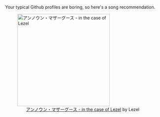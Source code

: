 Your typical Github profiles are boring, so here's a song recommendation.
<figure><img width="300" height="300" src="https://i.scdn.co/image/ab67616d0000b2730767e03fc8d08de2b539cca3" alt="アンノウン・マザーグース - in the case of Lezel" /><figcaption align="center"><a href="https://open.spotify.com/track/1jY0Q8vWPQslNEQ75NdVT7" target="_blank">アンノウン・マザーグース - in the case of Lezel</a> by Lezel</figcaption></figure>
